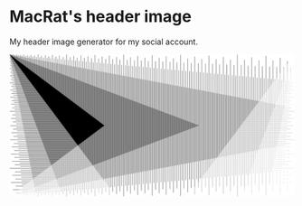 # MacRat's header image

My header image generator for my social account.

![example image](./example.png)
